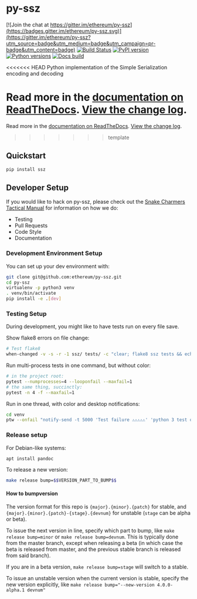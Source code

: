 # py-ssz

[![Join the chat at https://gitter.im/ethereum/py-ssz](https://badges.gitter.im/ethereum/py-ssz.svg)](https://gitter.im/ethereum/py-ssz?utm_source=badge&utm_medium=badge&utm_campaign=pr-badge&utm_content=badge)
[![Build Status](https://circleci.com/gh/ethereum/py-ssz.svg?style=shield)](https://circleci.com/gh/ethereum/py-ssz)
[![PyPI version](https://badge.fury.io/py/ssz.svg)](https://badge.fury.io/py/ssz)
[![Python versions](https://img.shields.io/pypi/pyversions/ssz.svg)](https://pypi.python.org/pypi/ssz)
[![Docs build](https://readthedocs.org/projects/ssz/badge/?version=latest)](http://ssz.readthedocs.io/en/latest/?badge=latest)


<<<<<<< HEAD
Python implementation of the Simple Serialization encoding and decoding

Read more in the [documentation on ReadTheDocs](https://ssz.readthedocs.io/). [View the change log](https://ssz.readthedocs.io/en/latest/releases.html).
=======
Read more in the [documentation on ReadTheDocs](https://ssz.readthedocs.io/). [View the change log](https://ssz.readthedocs.io/en/latest/release_notes.html).
>>>>>>> template

## Quickstart

```sh
pip install ssz
```

## Developer Setup

If you would like to hack on py-ssz, please check out the [Snake Charmers
Tactical Manual](https://github.com/ethereum/snake-charmers-tactical-manual)
for information on how we do:

- Testing
- Pull Requests
- Code Style
- Documentation

### Development Environment Setup

You can set up your dev environment with:

```sh
git clone git@github.com:ethereum/py-ssz.git
cd py-ssz
virtualenv -p python3 venv
. venv/bin/activate
pip install -e .[dev]
```

### Testing Setup

During development, you might like to have tests run on every file save.

Show flake8 errors on file change:

```sh
# Test flake8
when-changed -v -s -r -1 ssz/ tests/ -c "clear; flake8 ssz tests && echo 'flake8 success' || echo 'error'"
```

Run multi-process tests in one command, but without color:

```sh
# in the project root:
pytest --numprocesses=4 --looponfail --maxfail=1
# the same thing, succinctly:
pytest -n 4 -f --maxfail=1
```

Run in one thread, with color and desktop notifications:

```sh
cd venv
ptw --onfail "notify-send -t 5000 'Test failure ⚠⚠⚠⚠⚠' 'python 3 test on py-ssz failed'" ../tests ../ssz
```

### Release setup

For Debian-like systems:
```
apt install pandoc
```

To release a new version:

```sh
make release bump=$$VERSION_PART_TO_BUMP$$
```

#### How to bumpversion

The version format for this repo is `{major}.{minor}.{patch}` for stable, and
`{major}.{minor}.{patch}-{stage}.{devnum}` for unstable (`stage` can be alpha or beta).

To issue the next version in line, specify which part to bump,
like `make release bump=minor` or `make release bump=devnum`. This is typically done from the
master branch, except when releasing a beta (in which case the beta is released from master,
and the previous stable branch is released from said branch).

If you are in a beta version, `make release bump=stage` will switch to a stable.

To issue an unstable version when the current version is stable, specify the
new version explicitly, like `make release bump="--new-version 4.0.0-alpha.1 devnum"`
